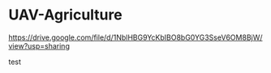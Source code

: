 # UAV-Agriculture

https://drive.google.com/file/d/1NblHBG9YcKbIBO8bG0YG3SseV6OM8BjW/view?usp=sharing

test
